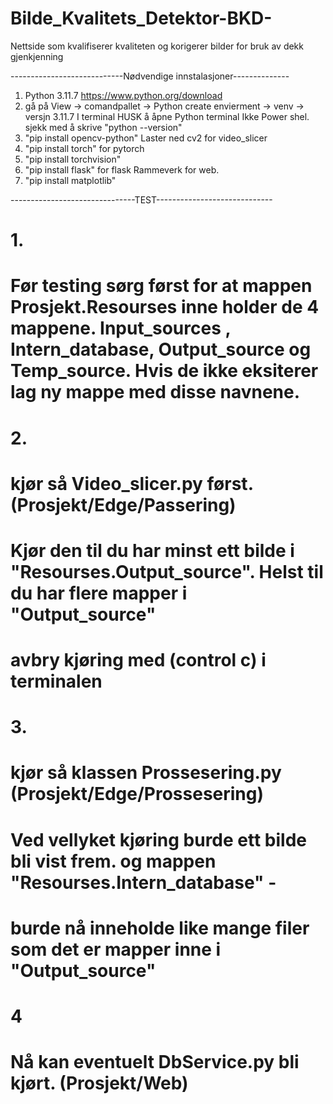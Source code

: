 # Bilde_Kvalitets_Detektor-BKD-
 Nettside som kvalifiserer kvaliteten og korigerer bilder for bruk av dekk gjenkjenning



----------------------------Nødvendige innstalasjoner--------------

1. Python 3.11.7 https://www.python.org/download
2. gå på View -> comandpallet -> Python create envierment -> venv -> versjn 3.11.7
    I terminal HUSK å åpne Python terminal Ikke Power shel. sjekk med å skrive "python --version"
3. "pip install opencv-python" Laster ned cv2 for video_slicer
4. "pip install torch" for pytorch
5. "pip install torchvision"
6. "pip install flask" for flask Rammeverk for web.
7. "pip install matplotlib" 
 
-------------------------------TEST-----------------------------
# 1. 
# Før testing sørg først for at mappen Prosjekt.Resourses inne holder de 4 mappene. Input_sources , Intern_database, Output_source og Temp_source. Hvis de ikke eksiterer lag ny mappe med disse navnene. 

# 2.
# kjør så Video_slicer.py først. (Prosjekt/Edge/Passering)
# Kjør den til du har minst ett bilde i "Resourses.Output_source". Helst til du har flere mapper i "Output_source"
# avbry kjøring med (control c) i terminalen

# 3.
# kjør så klassen Prossesering.py (Prosjekt/Edge/Prossesering)
# Ved vellyket kjøring burde ett bilde bli vist frem. og mappen "Resourses.Intern_database" -
# burde nå inneholde like mange filer som det er mapper inne i "Output_source"

# 4
# Nå kan eventuelt DbService.py bli kjørt. (Prosjekt/Web)


